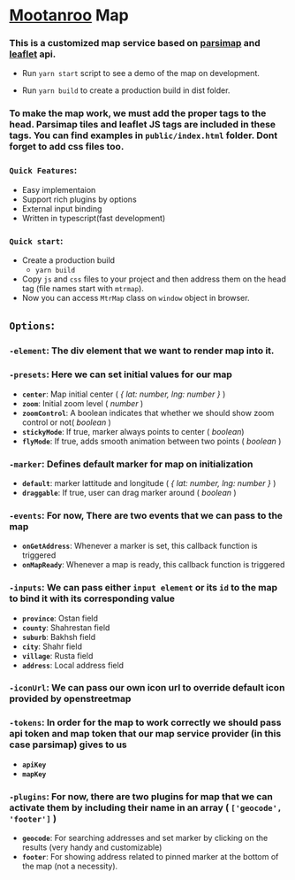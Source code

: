 # [Mootanroo](https://mootanroo.com/) Map

### This is a customized map service based on [parsimap](https://www.parsimap.ir/) and [leaflet](https://leafletjs.com/) api.

- Run `yarn start` script to see a demo of the map on development.

- Run `yarn build` to create a production build in dist folder.

### To make the map work, we must add the proper tags to the head. Parsimap tiles and leaflet JS tags are included in these tags. You can find examples in `public/index.html` folder. Dont forget to add css files too.

### **`Quick Features`**:

- Easy implementaion
- Support rich plugins by options
- External input binding
- Written in typescript(fast development)

### **`Quick start`**:

- Create a production build
  - `yarn build`
- Copy `js` and `css` files to your project and then address them on the head tag (file names start with `mtrmap`).
- Now you can access `MtrMap` class on `window` object in browser.

## **`Options`**:

### **`-element`**: The div element that we want to render map into it.

### **`-presets`**: Here we can set initial values for our map

- **`center`**: Map initial center ( _{ lat: number, lng: number }_ )
- **`zoom`**: Initial zoom level ( _number_ )
- **`zoomControl`**: A boolean indicates that whether we should show zoom control or not( _boolean_ )
- **`stickyMode`**: If true, marker always points to center ( _boolean_)
- **`flyMode`**: If true, adds smooth animation between two points ( _boolean_ )

### **`-marker`**: Defines default marker for map on initialization

- **`default`**: marker lattitude and longitude ( _{ lat: number, lng: number }_ )
- **`draggable`**: If true, user can drag marker around ( _boolean_ )

### **`-events`**: For now, There are two events that we can pass to the map

- **`onGetAddress`**: Whenever a marker is set, this callback function is triggered
- **`onMapReady`**: Whenever a map is ready, this callback function is triggered

### **`-inputs`**: We can pass either `input element` or its `id` to the map to bind it with its corresponding value

- **`province`**: Ostan field
- **`county`**: Shahrestan field
- **`suburb`**: Bakhsh field
- **`city`**: Shahr field
- **`village`**: Rusta field
- **`address`**: Local address field

### **`-iconUrl`**: We can pass our own icon url to override default icon provided by openstreetmap

### **`-tokens`**: In order for the map to work correctly we should pass api token and map token that our map service provider (in this case parsimap) gives to us
- **`apiKey`**
- **`mapKey`**

### **`-plugins`**: For now, there are two plugins for map that we can activate them by including their name in an array ( `['geocode', 'footer']` )

- **`geocode`**: For searching addresses and set marker by clicking on the results (very handy and customizable)
- **`footer`**: For showing address related to pinned marker at the bottom of the map (not a necessity).